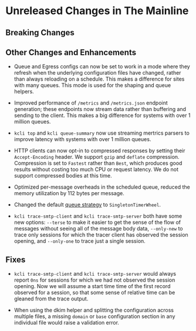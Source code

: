 # Unreleased Changes in The Mainline

## Breaking Changes

## Other Changes and Enhancements
* Queue and Egress configs can now be set to work in a mode where they refresh
  when the underlying configuration files have changed, rather than always
  reloading on a schedule. This makes a difference for sites with many queues.
  This mode is used for the shaping and queue helpers.

* Improved performance of `/metrics` and `/metrics.json` endpoint generation;
  these endpoints now stream data rather than buffering and sending to the
  client. This makes a big difference for systems with over 1 million queues.

* `kcli top` and `kcli queue-summary` now use streaming mertrics parsers to
  improve latency with systems with over 1 million queues.

* HTTP clients can now opt-in to compressed responses by setting their
  `Accept-Encoding` header. We support `gzip` and `deflate` compression.
  Compression is set to `Fastest` rather than `Best`, which produces good
  results without costing too much CPU or request latency.  We do not
  support compressed bodies at this time.

* Optimized per-message overheads in the scheduled queue, reduced the memory
  utilization by 112 bytes per message.

* Changed the default [queue
  strategy](../reference/kumo/make_queue_config/strategy.md) to
  `SingletonTimerWheel`.

* `kcli trace-smtp-client` and `kcli trace-smtp-server` both have some new
  options: `--terse` to make it easier to get the sense of the flow of messages
  without seeing all of the message body data, `--only-new` to trace only sessions
  for which the tracer client has observed the session opening, and
  `--only-one` to trace just a single session.

## Fixes

* `kcli trace-smtp-client` and `kcli trace-smtp-server` would always report
  `0ns` for sessions for which we had not observed the session opening. Now we
  will assume a start time time of the first record observed for a session, so
  that some sense of relative time can be gleaned from the trace output.

* When using the dkim helper and splitting the configuration
  across multiple files, a missing `domain` or `base` configuration section in
  any individual file would raise a validation error.

